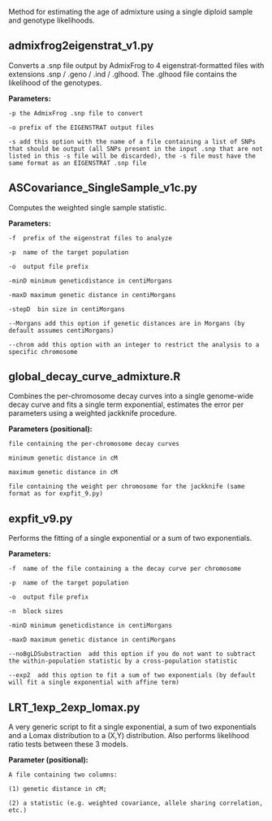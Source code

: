 Method for estimating the age of admixture using a single diploid sample and genotype likelihoods.

## admixfrog2eigenstrat_v1.py
Converts a \.snp file output by AdmixFrog to 4 eigenstrat-formatted files with extensions .snp / .geno / .ind / .glhood. The .glhood file contains the likelihood of the genotypes.

**Parameters:**

    -p the AdmixFrog .snp file to convert

    -o prefix of the EIGENSTRAT output files

    -s add this option with the name of a file containing a list of SNPs that should be output (all SNPs present in the input .snp that are not listed in this -s file will be discarded), the -s file must have the same format as an EIGENSTRAT .snp file

## ASCovariance_SingleSample_v1c.py
Computes the weighted single sample statistic.

**Parameters:**

    -f  prefix of the eigenstrat files to analyze

    -p  name of the target population

    -o  output file prefix

    -minD minimum geneticdistance in centiMorgans

    -maxD maximum genetic distance in centiMorgans

    -stepD  bin size in centiMorgans

    --Morgans add this option if genetic distances are in Morgans (by default assumes centiMorgans)

    --chrom add this option with an integer to restrict the analysis to a specific chromosome
    
## global_decay_curve_admixture.R
Combines the per-chromosome decay curves into a single genome-wide decay curve and fits a single term exponential, estimates the error per parameters using a weighted jackknife procedure.
  
**Parameters (positional):**
  
    file containing the per-chromosome decay curves

    minimum genetic distance in cM

    maximum genetic distance in cM

    file containing the weight per chromosome for the jackknife (same format as for expfit_9.py)
  
## expfit_v9.py
Performs the fitting of a single exponential or a sum of two exponentials.
  
**Parameters:**
  
    -f  name of the file containing a the decay curve per chromosome
    
    -p  name of the target population
    
    -o  output file prefix
    
    -n  block sizes
    
    -minD minimum geneticdistance in centiMorgans
    
    -maxD maximum genetic distance in centiMorgans
    
    --noBgLDSubstraction  add this option if you do not want to subtract the within-population statistic by a cross-population statistic
    
    --exp2  add this option to fit a sum of two exponentials (by default will fit a single exponential with affine term)
 
## LRT_1exp_2exp_lomax.py
A very generic script to fit a single exponential, a sum of two exponentials and a Lomax distribution to a (X,Y) distribution. Also performs likelihood ratio tests between these 3 models.
  
**Parameter (positional):**
  
    A file containing two columns: 
    
    (1) genetic distance in cM; 
    
    (2) a statistic (e.g. weighted covariance, allele sharing correlation, etc.)
 
